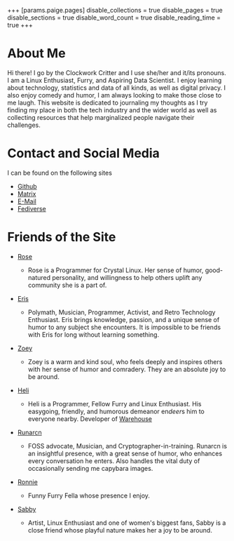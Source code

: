 +++
[params.paige.pages]
disable_collections = true
disable_pages = true
disable_sections = true
disable_word_count = true
disable_reading_time = true
+++
# About Me
Hi there! I go by the Clockwork Critter and I use she/her and it/its pronouns. I am a Linux Enthusiast, Furry, and Aspiring Data Scientist. I enjoy learning about technology, statistics and data of all kinds, as well as digital privacy. I also enjoy comedy and humor, I am always looking to make those close to me laugh. This website is dedicated to journaling my thoughts as I try finding my place in both the tech industry and the wider world as well as collecting resources that help marginalized people navigate their challenges.

# Contact and Social Media
I can be found on the following sites
* [Github](https://github.com/Clockwork-Critter)
* [Matrix](https://matrix.to/#/@clockwork_critter:matrix.org)
* [E-Mail](mailto:clockwork-critter.cassette539@silomails.com)
* [Fediverse](https://chitter.xyz/@ClockworkCritter)

# Friends of the Site
*   [Rose](https://pinkro.se/)

    * Rose is a Programmer for Crystal Linux. Her sense of humor, good-natured personality, and willingness to help others uplift any community she is a part of.

*   [Eris](https://florality.ca/)

    * Polymath, Musician, Programmer, Activist, and Retro Technology Enthusiast. Eris brings knowledge, passion, and a unique sense of humor to any subject she encounters. It is impossible to be friends with Eris for long without learning something.

*   [Zoey](https://zoey.blahaj.land)
    
    * Zoey is a warm and kind soul, who feels deeply and inspires others with her sense of humor and comradery. They are an absolute joy to be around.
    
*   [Heli](https://heliguy.neocities.org/)

    * Heli is a Programmer, Fellow Furry and Linux Enthusiast. His easygoing, friendly, and humorous demeanor en*deer*s him to everyone nearby. Developer of [Warehouse](https://github.com/flattool/warehouse)

*   [Runarcn](https://runarcn.bearblog.dev)

    * FOSS advocate, Musician, and Cryptographer-in-training. Runarcn is an insightful presence, with a great sense of humor, who enhances every conversation he enters. Also handles the vital duty of occasionally sending me capybara images.

*   [Ronnie](https://veeronniecaw.space)

    * Funny Furry Fella whose presence I enjoy.

*   [Sabby](https://sabbyblue.blahaj.land/)

    * Artist, Linux Enthusiast and one of women's biggest fans, Sabby is a close friend whose playful nature makes her a joy to be around.